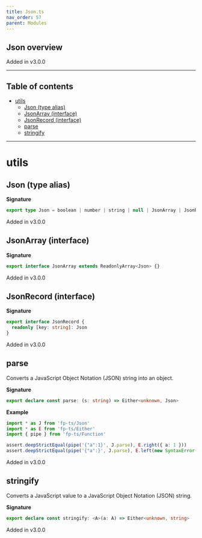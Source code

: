 ```yaml
---
title: Json.ts
nav_order: 57
parent: Modules
---
```


## Json overview

Added in v3.0.0

---

<h2 class="text-delta">Table of contents</h2>

- [utils](#utils)
  - [Json (type alias)](#json-type-alias)
  - [JsonArray (interface)](#jsonarray-interface)
  - [JsonRecord (interface)](#jsonrecord-interface)
  - [parse](#parse)
  - [stringify](#stringify)

---

# utils

## Json (type alias)

**Signature**

```ts
export type Json = boolean | number | string | null | JsonArray | JsonRecord
```

Added in v3.0.0

## JsonArray (interface)

**Signature**

```ts
export interface JsonArray extends ReadonlyArray<Json> {}
```

Added in v3.0.0

## JsonRecord (interface)

**Signature**

```ts
export interface JsonRecord {
  readonly [key: string]: Json
}
```

Added in v3.0.0

## parse

Converts a JavaScript Object Notation (JSON) string into an object.

**Signature**

```ts
export declare const parse: (s: string) => Either<unknown, Json>
```

**Example**

```ts
import * as J from 'fp-ts/Json'
import * as E from 'fp-ts/Either'
import { pipe } from 'fp-ts/Function'

assert.deepStrictEqual(pipe('{"a":1}', J.parse), E.right({ a: 1 }))
assert.deepStrictEqual(pipe('{"a":}', J.parse), E.left(new SyntaxError('Unexpected token } in JSON at position 5')))
```

Added in v3.0.0

## stringify

Converts a JavaScript value to a JavaScript Object Notation (JSON) string.

**Signature**

```ts
export declare const stringify: <A>(a: A) => Either<unknown, string>
```

Added in v3.0.0
